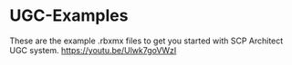 # UGC-Examples
These are the example .rbxmx files to get you started with SCP Architect UGC system.
https://youtu.be/Ulwk7goVWzI
